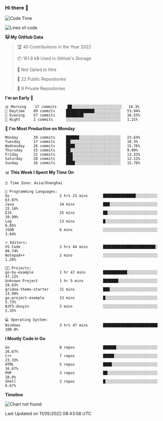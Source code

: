 ### Hi there 👋

<!--
**pinelliar/pinelliar** is a ✨ _special_ ✨ repository because its `README.md` (this file) appears on your GitHub profile.

Here are some ideas to get you started:

- 🔭 I’m currently working on ...
- 🌱 I’m currently learning ...
- 👯 I’m looking to collaborate on ...
- 🤔 I’m looking for help with ...
- 💬 Ask me about ...
- 📫 How to reach me: ...
- 😄 Pronouns: ...
- ⚡ Fun fact: ...
-->

<!--START_SECTION:waka-->
![Code Time](http://img.shields.io/badge/Code%20Time-0-blue)

![Lines of code](https://img.shields.io/badge/From%20Hello%20World%20I%27ve%20Written-37%20Thousand%20lines%20of%20code-blue)

**🐱 My GitHub Data** 

> 🏆 40 Contributions in the Year 2022
 > 
> 📦 161.8 kB Used in GitHub's Storage 
 > 
> 🚫 Not Opted to Hire
 > 
> 📜 22 Public Repositories 
 > 
> 🔑 9 Private Repositories  
 > 
**I'm an Early 🐤** 

```text
🌞 Morning    17 commits     ██░░░░░░░░░░░░░░░░░░░░░░░   10.3% 
🌆 Daytime    89 commits     █████████████░░░░░░░░░░░░   53.94% 
🌃 Evening    57 commits     ████████░░░░░░░░░░░░░░░░░   34.55% 
🌙 Night      2 commits      ░░░░░░░░░░░░░░░░░░░░░░░░░   1.21%

```
📅 **I'm Most Productive on Monday** 

```text
Monday       39 commits     ██████░░░░░░░░░░░░░░░░░░░   23.64% 
Tuesday      17 commits     ██░░░░░░░░░░░░░░░░░░░░░░░   10.3% 
Wednesday    26 commits     ████░░░░░░░░░░░░░░░░░░░░░   15.76% 
Thursday     15 commits     ██░░░░░░░░░░░░░░░░░░░░░░░   9.09% 
Friday       22 commits     ███░░░░░░░░░░░░░░░░░░░░░░   13.33% 
Saturday     20 commits     ███░░░░░░░░░░░░░░░░░░░░░░   12.12% 
Sunday       26 commits     ████░░░░░░░░░░░░░░░░░░░░░   15.76%

```


📊 **This Week I Spent My Time On** 

```text
⌚︎ Time Zone: Asia/Shanghai

💬 Programming Languages: 
Go                       2 hrs 23 mins       ███████████████░░░░░░░░░░   63.07% 
Java                     34 mins             ███░░░░░░░░░░░░░░░░░░░░░░   15.16% 
EJS                      25 mins             ██░░░░░░░░░░░░░░░░░░░░░░░   10.99% 
Log                      13 mins             █░░░░░░░░░░░░░░░░░░░░░░░░   6.05% 
JSON                     6 mins              ░░░░░░░░░░░░░░░░░░░░░░░░░   3.04%

🔥 Editors: 
VS Code                  3 hrs 44 mins       ████████████████████████░   98.74% 
Notepad++                2 mins              ░░░░░░░░░░░░░░░░░░░░░░░░░   1.26%

🐱‍💻 Projects: 
go-by-example            1 hr 47 mins        ███████████░░░░░░░░░░░░░░   47.12% 
Unknown Project          1 hr 5 mins         ███████░░░░░░░░░░░░░░░░░░   28.63% 
gridea-theme-starter     31 mins             ███░░░░░░░░░░░░░░░░░░░░░░   13.99% 
go-project-example       13 mins             █░░░░░░░░░░░░░░░░░░░░░░░░   5.73% 
NJF5-douyin              5 mins              ░░░░░░░░░░░░░░░░░░░░░░░░░   2.35%

💻 Operating System: 
Windows                  3 hrs 47 mins       █████████████████████████   100.0%

```

**I Mostly Code in Go** 

```text
Go                       8 repos             ██████░░░░░░░░░░░░░░░░░░░   26.67% 
C++                      7 repos             █████░░░░░░░░░░░░░░░░░░░░   23.33% 
HTML                     5 repos             ████░░░░░░░░░░░░░░░░░░░░░   16.67% 
PHP                      3 repos             ██░░░░░░░░░░░░░░░░░░░░░░░   10.0% 
Shell                    2 repos             █░░░░░░░░░░░░░░░░░░░░░░░░   6.67%

```


**Timeline**

![Chart not found](https://raw.githubusercontent.com/pastral1024/pastral1024/main/charts/bar_graph.png) 


 Last Updated on 11/05/2022 08:43:58 UTC
<!--END_SECTION:waka-->
